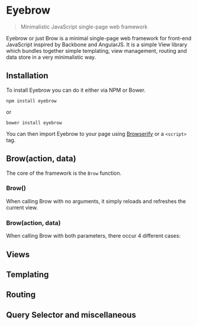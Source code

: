 # Eyebrow
> Minimalistic JavaScript single-page web framework

Eyebrow or just Brow is a minimal single-page web framework for front-end JavaScript inspired by Backbone and AngularJS. It is a simple View library which bundles together simple templating, view management, routing and data store in a very minimalistic way.

## Installation
To install Eyebrow you can do it either via NPM or Bower.

```
npm install eyebrow
```
or
```
bower install eyebrow
```

You can then import Eyebrow to your page using [Browserify](https://www.npmjs.com/package/browserify) or a `<script>` tag.

## Brow(action, data)
The core of the framework is the `Brow` function.

### Brow()
When calling Brow with no arguments, it simply reloads and refreshes the current view.

### Brow(action, data)
When calling Brow with both parameters, there occur 4 different cases:

## Views


## Templating

## Routing

## Query Selector and miscellaneous

